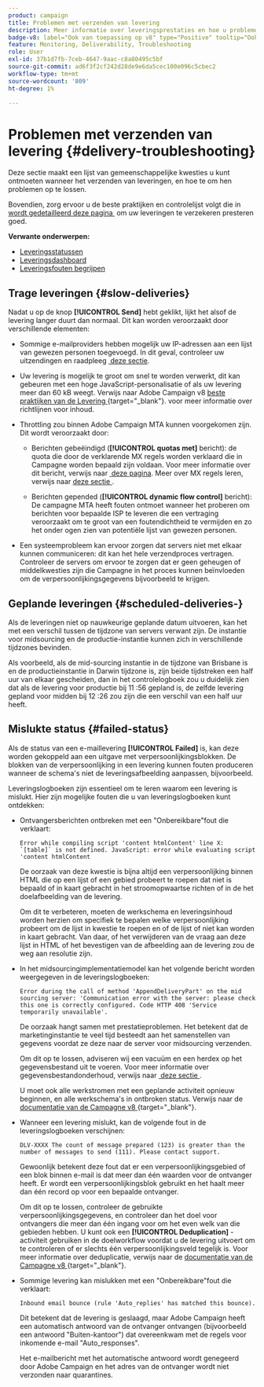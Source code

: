 ```yaml
---
product: campaign
title: Problemen met verzenden van levering
description: Meer informatie over leveringsprestaties en hoe u problemen met betrekking tot leveringsbewaking kunt oplossen
badge-v8: label="Ook van toepassing op v8" type="Positive" tooltip="Ook van toepassing op campagne v8"
feature: Monitoring, Deliverability, Troubleshooting
role: User
exl-id: 37b1d7fb-7ceb-4647-9aac-c8a80495c5bf
source-git-commit: ad6f3f2cf242d28de9e6da5cec100e096c5cbec2
workflow-type: tm+mt
source-wordcount: '809'
ht-degree: 1%

---
```


# Problemen met verzenden van levering {#delivery-troubleshooting}

Deze sectie maakt een lijst van gemeenschappelijke kwesties u kunt ontmoeten wanneer het verzenden van leveringen, en hoe te om hen problemen op te lossen.

Bovendien, zorg ervoor u de beste praktijken en controlelijst volgt die in [&#x200B; wordt gedetailleerd deze pagina &#x200B;](delivery-performances.md) om uw leveringen te verzekeren presteren goed.

**Verwante onderwerpen:**

* [Leveringsstatussen](delivery-statuses.md)
* [Leveringsdashboard](delivery-dashboard.md)
* [Leveringsfouten begrijpen](understanding-delivery-failures.md)

## Trage leveringen {#slow-deliveries}

Nadat u op de knop **[!UICONTROL Send]** hebt geklikt, lijkt het alsof de levering langer duurt dan normaal. Dit kan worden veroorzaakt door verschillende elementen:

* Sommige e-mailproviders hebben mogelijk uw IP-adressen aan een lijst van gewezen personen toegevoegd. In dit geval, controleer uw uitzendingen en raadpleeg [&#x200B; deze sectie &#x200B;](about-deliverability.md).

* Uw levering is mogelijk te groot om snel te worden verwerkt, dit kan gebeuren met een hoge JavaScript-personalisatie of als uw levering meer dan 60 kB weegt. Verwijs naar Adobe Campaign v8 [&#x200B; beste praktijken van de Levering &#x200B;](https://experienceleague.adobe.com/docs/campaign/campaign-v8/send/delivery-best-practices.html?lang=nl-NL){target="_blank"}.  voor meer informatie over richtlijnen voor inhoud.

* Throttling zou binnen Adobe Campaign MTA kunnen voorgekomen zijn. Dit wordt veroorzaakt door:

   * Berichten gebeëindigd (**[!UICONTROL quotas met]** bericht): de quota die door de verklarende MX regels worden verklaard die in Campagne worden bepaald zijn voldaan. Voor meer informatie over dit bericht, verwijs naar [&#x200B; deze pagina &#x200B;](deliverability-faq.md). Meer over MX regels leren, verwijs naar [&#x200B; deze sectie &#x200B;](../../installation/using/email-deliverability.md#about-mx-rules).

   * Berichten gepended (**[!UICONTROL dynamic flow control]** bericht): De campagne MTA heeft fouten ontmoet wanneer het proberen om berichten voor bepaalde ISP te leveren die een vertraging veroorzaakt om te groot van een foutendichtheid te vermijden en zo het onder ogen zien van potentiële lijst van gewezen personen.

* Een systeemprobleem kan ervoor zorgen dat servers niet met elkaar kunnen communiceren: dit kan het hele verzendproces vertragen. Controleer de servers om ervoor te zorgen dat er geen geheugen of middelkwesties zijn die Campagne in het proces kunnen beïnvloeden om de verpersoonlijkingsgegevens bijvoorbeeld te krijgen.

## Geplande leveringen {#scheduled-deliveries-}

Als de leveringen niet op nauwkeurige geplande datum uitvoeren, kan het met een verschil tussen de tijdzone van servers verwant zijn. De instantie voor midsourcing en de productie-instantie kunnen zich in verschillende tijdzones bevinden.

Als voorbeeld, als de mid-sourcing instantie in de tijdzone van Brisbane is en de productieinstantie in Darwin tijdzone is, zijn beide tijdstreken een half uur van elkaar gescheiden, dan in het controlelogboek zou u duidelijk zien dat als de levering voor productie bij 11 :56 gepland is, de zelfde levering gepland voor midden bij 12 :26 zou zijn die een verschil van een half uur heeft.

## Mislukte status {#failed-status}

Als de status van een e-maillevering **[!UICONTROL Failed]** is, kan deze worden gekoppeld aan een uitgave met verpersoonlijkingsblokken. De blokken van de verpersoonlijking in een levering kunnen fouten produceren wanneer de schema&#39;s niet de leveringsafbeelding aanpassen, bijvoorbeeld.

Leveringslogboeken zijn essentieel om te leren waarom een levering is mislukt. Hier zijn mogelijke fouten die u van leveringslogboeken kunt ontdekken:

* Ontvangersberichten ontbreken met een &quot;Onbereikbare&quot;fout die verklaart:

  ```
  Error while compiling script 'content htmlContent' line X: `[table]` is not defined. JavaScript: error while evaluating script 'content htmlContent
  ```

  De oorzaak van deze kwestie is bijna altijd een verpersoonlijking binnen HTML die op een lijst of een gebied probeert te roepen dat niet is bepaald of in kaart gebracht in het stroomopwaartse richten of in de het doelafbeelding van de levering.

  Om dit te verbeteren, moeten de werkschema en leveringsinhoud worden herzien om specifiek te bepalen welke verpersoonlijking probeert om de lijst in kwestie te roepen en of de lijst of niet kan worden in kaart gebracht. Van daar, of het verwijderen van de vraag aan deze lijst in HTML of het bevestigen van de afbeelding aan de levering zou de weg aan resolutie zijn.

* In het midsourcingimplementatiemodel kan het volgende bericht worden weergegeven in de leveringslogboeken:

  ```
  Error during the call of method 'AppendDeliveryPart' on the mid sourcing server: 'Communication error with the server: please check this one is correctly configured. Code HTTP 408 'Service temporarily unavailable'.
  ```

  De oorzaak hangt samen met prestatieproblemen. Het betekent dat de marketinginstantie te veel tijd besteedt aan het samenstellen van gegevens voordat ze deze naar de server voor midsourcing verzenden.

  Om dit op te lossen, adviseren wij een vacuüm en een herdex op het gegevensbestand uit te voeren. Voor meer informatie over gegevensbestandonderhoud, verwijs naar [&#x200B; deze sectie &#x200B;](../../production/using/recommendations.md).

  U moet ook alle werkstromen met een geplande activiteit opnieuw beginnen, en alle werkschema&#39;s in ontbroken status. Verwijs naar de [&#x200B; documentatie van de Campagne v8 &#x200B;](https://experienceleague.adobe.com/docs/campaign/automation/workflows/wf-activities/flow-control-activities/scheduler.html?lang=nl-NL){target="_blank"}.

* Wanneer een levering mislukt, kan de volgende fout in de leveringslogboeken verschijnen:

  ```
  DLV-XXXX The count of message prepared (123) is greater than the number of messages to send (111). Please contact support.
  ```

  Gewoonlijk betekent deze fout dat er een verpersoonlijkingsgebied of een blok binnen e-mail is dat meer dan één waarden voor de ontvanger heeft. Er wordt een verpersoonlijkingsblok gebruikt en het haalt meer dan één record op voor een bepaalde ontvanger.

  Om dit op te lossen, controleer de gebruikte verpersoonlijkingsgegevens, en controleer dan het doel voor ontvangers die meer dan één ingang voor om het even welk van die gebieden hebben. U kunt ook een **[!UICONTROL Deduplication]** -activiteit gebruiken in de doelworkflow voordat u de levering uitvoert om te controleren of er slechts één verpersoonlijkingsveld tegelijk is. Voor meer informatie over deduplicatie, verwijs naar de [&#x200B; documentatie van de Campagne v8 &#x200B;](https://experienceleague.adobe.com/docs/campaign/automation/workflows/wf-activities/targeting-activities/deduplication.html?lang=nl-NL){target="_blank"}.

* Sommige levering kan mislukken met een &quot;Onbereikbare&quot;fout die verklaart:

  ```
  Inbound email bounce (rule 'Auto_replies' has matched this bounce).
  ```

  Dit betekent dat de levering is geslaagd, maar Adobe Campaign heeft een automatisch antwoord van de ontvanger ontvangen (bijvoorbeeld een antwoord &quot;Buiten-kantoor&quot;) dat overeenkwam met de regels voor inkomende e-mail &quot;Auto_responses&quot;.

  Het e-mailbericht met het automatische antwoord wordt genegeerd door Adobe Campaign en het adres van de ontvanger wordt niet verzonden naar quarantines.
